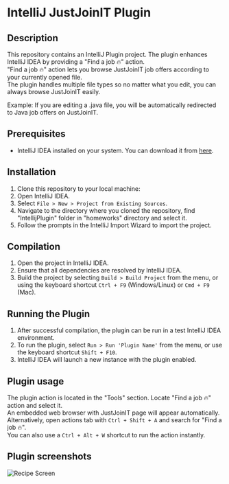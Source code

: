 # IntelliJ JustJoinIT Plugin

## Description
This repository contains an IntelliJ Plugin project. The plugin enhances IntelliJ IDEA by providing a "Find a job 🔥" action.  
"Find a job 🔥" action lets you browse JustJoinIT job offers according to your currently opened file.  
The plugin handles multiple file types so no matter what you edit, you can always browse JustJoinIT easily.

Example: If you are editing a .java file, you will be automatically redirected to Java job offers on JustJoinIT.   


## Prerequisites
- IntelliJ IDEA installed on your system. You can download it from [here](https://www.jetbrains.com/idea/download/).

## Installation
1. Clone this repository to your local machine:
2. Open IntelliJ IDEA.
3. Select `File > New > Project from Existing Sources`.
4. Navigate to the directory where you cloned the repository, find "IntellijPlugin" folder in "homeworks" directory and select it.
5. Follow the prompts in the IntelliJ Import Wizard to import the project.

## Compilation
1. Open the project in IntelliJ IDEA.
2. Ensure that all dependencies are resolved by IntelliJ IDEA.
3. Build the project by selecting `Build > Build Project` from the menu, or using the keyboard shortcut `Ctrl + F9` (Windows/Linux) or `Cmd + F9` (Mac).

## Running the Plugin
1. After successful compilation, the plugin can be run in a test IntelliJ IDEA environment.
2. To run the plugin, select `Run > Run 'Plugin Name'` from the menu, or use the keyboard shortcut `Shift + F10`.
3. IntelliJ IDEA will launch a new instance with the plugin enabled.

## Plugin usage
The plugin action is located in the "Tools" section. Locate "Find a job 🔥" action and select it.  
An embedded web browser with JustJoinIT page will appear automatically.  
Alternatively, open actions tab with `Ctrl + Shift + A` and search for "Find a job 🔥".  
You can also use a `Ctrl + Alt + W` shortcut to run the action instantly. 

## Plugin screenshots
![Recipe Screen](https://i.imgur.com/vCFQggy.jpg)
